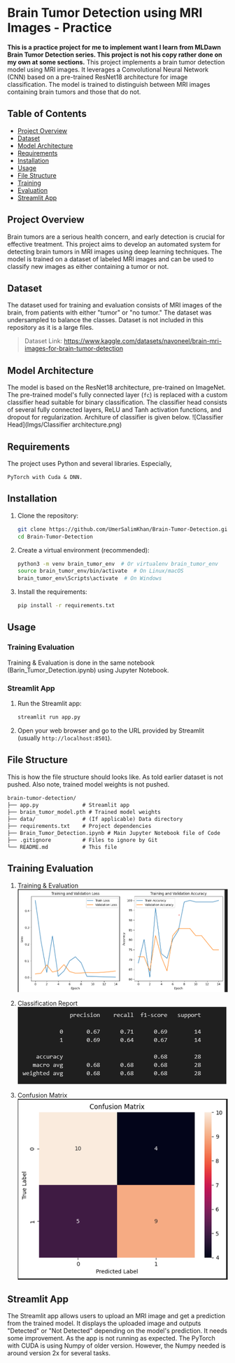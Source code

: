 # Brain Tumor Detection using MRI Images - Practice

<b>This is a practice project for me to implement want I learn from MLDawn Brain Tumor Detection series. This project is not his copy rather done on my own at some sections.</b>
This project implements a brain tumor detection model using MRI images.  It leverages a Convolutional Neural Network (CNN) based on a pre-trained ResNet18 architecture for image classification.  The model is trained to distinguish between MRI images containing brain tumors and those that do not.

## Table of Contents

- [Project Overview](#project-overview)
- [Dataset](#dataset)
- [Model Architecture](#model-architecture)
- [Requirements](#requirements)
- [Installation](#installation)
- [Usage](#usage)
- [File Structure](#file-structure)
- [Training](#training)
- [Evaluation](#evaluation)
- [Streamlit App](#streamlit-app)

## Project Overview

Brain tumors are a serious health concern, and early detection is crucial for effective treatment.  This project aims to develop an automated system for detecting brain tumors in MRI images using deep learning techniques.  The model is trained on a dataset of labeled MRI images and can be used to classify new images as either containing a tumor or not.

## Dataset

The dataset used for training and evaluation consists of MRI images of the brain, from patients with either "tumor" or "no tumor."  The dataset was undersampled to balance the classes. Dataset is not included in this repository as it is a large files. 

> Dataset Link: https://www.kaggle.com/datasets/navoneel/brain-mri-images-for-brain-tumor-detection

## Model Architecture

The model is based on the ResNet18 architecture, pre-trained on ImageNet. The pre-trained model's fully connected layer (`fc`) is replaced with a custom classifier head suitable for binary classification.  The classifier head consists of several fully connected layers, ReLU and Tanh activation functions, and dropout for regularization. Architure of classifier is given below.
![Classifier Head](Imgs/Classifier architecture.png)

## Requirements

The project uses Python and several libraries. Especially,

```
PyTorch with Cuda & DNN.
```

## Installation

1.  Clone the repository:

    ```bash
    git clone https://github.com/UmerSalimKhan/Brain-Tumor-Detection.git
    cd Brain-Tumor-Detection
    ```

2.  Create a virtual environment (recommended):

    ```bash
    python3 -m venv brain_tumor_env  # Or virtualenv brain_tumor_env
    source brain_tumor_env/bin/activate  # On Linux/macOS
    brain_tumor_env\Scripts\activate  # On Windows
    ```

3.  Install the requirements:

    ```bash
    pip install -r requirements.txt
    ```

## Usage

### Training Evaluation

Training & Evaluation is done in the same notebook (Barin_Tumor_Detection.ipynb) using Jupyter Notebook.

### Streamlit App

1.  Run the Streamlit app:

    ```bash
    streamlit run app.py
    ```

2.  Open your web browser and go to the URL provided by Streamlit (usually `http://localhost:8501`).

## File Structure

This is how the file structure should looks like. As told earlier dataset is not pushed. Also note, trained model weights is not pushed. 

```
brain-tumor-detection/
├── app.py              # Streamlit app
├── brain_tumor_model.pth # Trained model weights
├── data/               # (If applicable) Data directory
├── requirements.txt    # Project dependencies
├── Brain_Tumor_Detection.ipynb # Main Jupyter Notebook file of Code
├── .gitignore          # Files to ignore by Git
└── README.md           # This file
```

## Training Evaluation

1. Training & Evaluation
![Training & Evaluation -- Loss & Accuracy](Imgs/Training_Val_Loss_ACC.png)

2. Classification Report
![Training & Evaluation -- Loss & Accuracy](Imgs/Classification_report.png)

3. Confusion Matrix
![Training & Evaluation -- Loss & Accuracy](Imgs/Confusion_Matrix.png)

## Streamlit App

The Streamlit app allows users to upload an MRI image and get a prediction from the trained model.  It displays the uploaded image and outputs "Detected" or "Not Detected" depending on the model's prediction. It needs some improvement. As the app is not running as expected. The PyTorch with CUDA is using Numpy of older version. However, the Numpy needed is around version 2x for several tasks.
